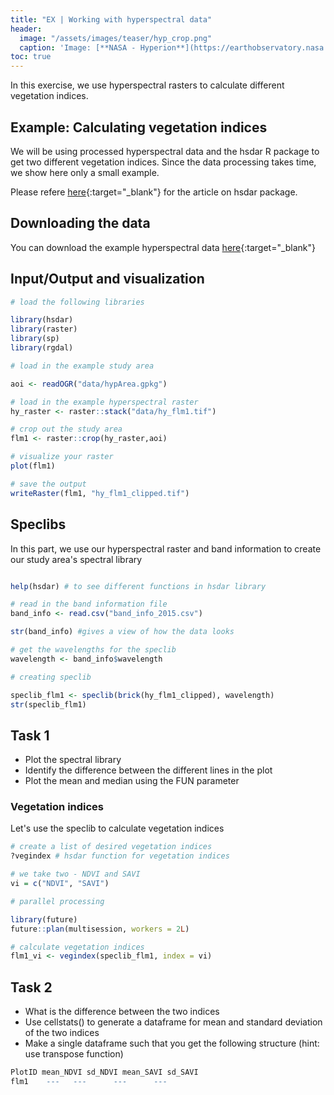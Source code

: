 ```yaml
---
title: "EX | Working with hyperspectral data"
header:
  image: "/assets/images/teaser/hyp_crop.png"
  caption: 'Image: [**NASA - Hyperion**](https://earthobservatory.nasa.gov/features/EO1Tenth/page3.php){:target="_blank"}'
toc: true
---
```


In this exercise, we use hyperspectral rasters to calculate different vegetation indices.
<!--more-->


## Example: Calculating vegetation indices


We will be using processed hyperspectral data and the hsdar R package to get two different vegetation indices.
Since the data processing takes time, we show here only a small example. 

Please refere [here](https://www.jstatsoft.org/article/view/v089i12){:target="_blank"} for the article on hsdar package.

## Downloading the data 

You can download the example hyperspectral data [here](http://85.214.102.111/kili_data/){:target="_blank"}

## Input/Output and visualization

```r
# load the following libraries

library(hsdar)
library(raster)
library(sp)
library(rgdal)

# load in the example study area

aoi <- readOGR("data/hypArea.gpkg")

# load in the example hyperspectral raster
hy_raster <- raster::stack("data/hy_flm1.tif")

# crop out the study area
flm1 <- raster::crop(hy_raster,aoi)

# visualize your raster
plot(flm1)

# save the output
writeRaster(flm1, "hy_flm1_clipped.tif")

```
## Speclibs

In this part, we use our hyperspectral raster and band information to create our study area's spectral library

```r

help(hsdar) # to see different functions in hsdar library

# read in the band information file 
band_info <- read.csv("band_info_2015.csv")

str(band_info) #gives a view of how the data looks

# get the wavelengths for the speclib
wavelength <- band_info$wavelength

# creating speclib  

speclib_flm1 <- speclib(brick(hy_flm1_clipped), wavelength)
str(speclib_flm1)

```
## Task 1

* Plot the spectral library
* Identify the difference between the different lines in the plot 
* Plot the mean and median using the FUN parameter

### Vegetation indices

Let's use the speclib to calculate vegetation indices

```r
# create a list of desired vegetation indices
?vegindex # hsdar function for vegetation indices

# we take two - NDVI and SAVI
vi = c("NDVI", "SAVI")

# parallel processing

library(future)
future::plan(multisession, workers = 2L)

# calculate vegetation indices
flm1_vi <- vegindex(speclib_flm1, index = vi)
```

## Task 2

* What is the difference between the two indices
* Use cellstats() to generate a dataframe for mean and standard deviation of the two indices
* Make a single dataframe such that you get the following structure (hint: use transpose function)

```r
PlotID mean_NDVI sd_NDVI mean_SAVI sd_SAVI
flm1	---	  ---      --- 	    ---
```
